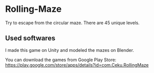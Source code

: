 # Rolling-Maze
Try to escape from the circular maze. There are 45 unique levels. 

## Used softwares
I made this game on Unity and modeled the mazes on Blender. 

You can download the games from Google Play Store:
https://play.google.com/store/apps/details?id=com.Ceku.RollingMaze
